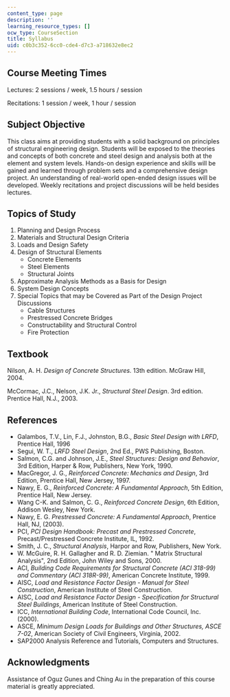 ```yaml
---
content_type: page
description: ''
learning_resource_types: []
ocw_type: CourseSection
title: Syllabus
uid: c0b3c352-6cc0-cde4-d7c3-a718632e8ec2
---
```


Course Meeting Times
--------------------

Lectures: 2 sessions / week, 1.5 hours / session

Recitations: 1 session / week, 1 hour / session

Subject Objective
-----------------

This class aims at providing students with a solid background on principles of structural engineering design. Students will be exposed to the theories and concepts of both concrete and steel design and analysis both at the element and system levels. Hands-on design experience and skills will be gained and learned through problem sets and a comprehensive design project. An understanding of real-world open-ended design issues will be developed. Weekly recitations and project discussions will be held besides lectures.

Topics of Study
---------------

1.  Planning and Design Process
2.  Materials and Structural Design Criteria
3.  Loads and Design Safety
4.  Design of Structural Elements
    *   Concrete Elements
    *   Steel Elements
    *   Structural Joints
5.  Approximate Analysis Methods as a Basis for Design
6.  System Design Concepts
7.  Special Topics that may be Covered as Part of the Design Project Discussions
    *   Cable Structures
    *   Prestressed Concrete Bridges
    *   Constructability and Structural Control
    *   Fire Protection  
        

Textbook
--------

Nilson, A. H. _Design of Concrete Structures._ 13th edition. McGraw Hill, 2004.  
  
McCormac, J.C., Nelson, J.K. Jr., _Structural Steel Design_. 3rd edition. Prentice Hall, N.J., 2003.  

References
----------

*   Galambos, T.V., Lin, F.J., Johnston, B.G., _Basic Steel Design with LRFD_, Prentice Hall, 1996
*   Segui, W. T., _LRFD Steel Design_, 2nd Ed., PWS Publishing, Boston.
*   Salmon, C.G. and Johnson, J.E., _Steel Structures: Design and Behavior_, 3rd Edition, Harper & Row, Publishers, New York, 1990.
*   MacGregor, J. G., _Reinforced Concrete: Mechanics and Design_, 3rd Edition, Prentice Hall, New Jersey, 1997.
*   Nawy, E. G., _Reinforced Concrete: A Fundamental Approach_, 5th Edition, Prentice Hall, New Jersey.
*   Wang C-K. and Salmon, C. G., _Reinforced Concrete Design_, 6th Edition, Addison Wesley, New York.
*   Nawy, E. G. _Prestressed Concrete: A Fundamental Approach_, Prentice Hall, NJ, (2003).
*   PCI, _PCI Design Handbook: Precast and Prestressed Concrete_, Precast/Prestressed Concrete Institute, IL, 1992.
*   Smith, J. C., _Structural Analysis_, Harpor and Row, Publishers, New York.
*   W. McGuire, R. H. Gallagher and R. D. Ziemian. " Matrix Structural Analysis", 2nd Edition, John Wiley and Sons, 2000.
*   ACI, _Building Code Requirements for Structural Concrete (ACI 318-99) and Commentary (ACI 318R-99)_, American Concrete Institute, 1999.
*   AISC, _Load and Resistance Factor Design - Manual for Steel Construction_, American Institute of Steel Construction.
*   AISC, _Load and Resistance Factor Design - Specification for Structural Steel Buildings_, American Institute of Steel Construction.
*   ICC, _International Building Code_, International Code Council, Inc. (2000).
*   ASCE, _Minimum Design Loads for Buildings and Other Structures, ASCE 7-02_, American Society of Civil Engineers, Virginia, 2002.
*   SAP2000 Analysis Reference and Tutorials, Computers and Structures.

Acknowledgments
---------------

Assistance of Oguz Gunes and Ching Au in the preparation of this course material is greatly appreciated.